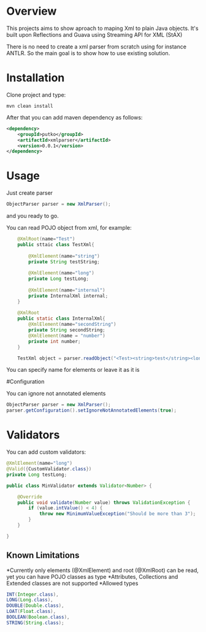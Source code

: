 # Overview

This projects aims to show aproach to maping Xml to plain Java objects.
It's built upon Reflections and Guava using Streaming API for XML (StAX)

There is no need to create a xml parser from scratch using for instance ANTLR.
So the main goal is to show how to use existing solution.

# Installation

Clone project and type:

```
mvn clean install
```

After that you can add maven dependency as follows:

```xml
<dependency>
	<groupId>putko</groupId>
	<artifactId>xmlparser</artifactId>
	<version>0.0.1</version>
</dependency>
```

# Usage

Just create parser
```java
ObjectParser parser = new XmlParser();
```
and you ready to go.

You can read POJO object from xml, for example:

```java
	@XmlRoot(name="Test")
	public sttaic class TestXml{
		
		@XmlElement(name="string")
		private String testString;
		
		@XmlElement(name="long")
		private Long testLong;
		
		@XmlElement(name="internal")
		private InternalXml internal;
	}
	
	@XmlRoot
	public static class InternalXml{
		@XmlElement(name="secondString")
		private String secondString;
		@XmlElement(name = "number")
		private int number;
	}

	TestXml object = parser.readObject("<Test><string>test</string><long>6</long><internal><secondString>test2</secondString><number>5</number></internal></Test>", TestXml.class);
```

You can specify name for elements or leave it as it is
	
#Configuration

You can ignore not annotated elements

```java
ObjectParser parser = new XmlParser();
parser.getConfiguration().setIgnoreNotAnnotatedElements(true);	
```
	
# Validators

You can add custom validators:

```java
@XmlElement(name="long")
@Valid({CustomValidator.class})
private Long testLong;
```

```java
public class MinValidator extends Validator<Number> {

	@Override
	public void validate(Number value) throws ValidationException {
		if (value.intValue() < 4) {
			throw new MinimumValueException("Should be more than 3");
		}
	}

}

```
	
## Known Limitations

*Currently only elements (@XmlElement) and root (@XmlRoot) can be read, yet you can have POJO classes as type
*Attributes, Collections and Extended classes are not supported
*Allowed types

```java
INT(Integer.class),
LONG(Long.class),
DOUBLE(Double.class),
LOAT(Float.class),
BOOLEAN(Boolean.class),
STRING(String.class);
```




